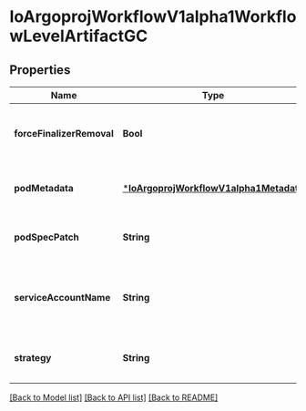 # IoArgoprojWorkflowV1alpha1WorkflowLevelArtifactGC


## Properties
Name | Type | Description | Notes
------------ | ------------- | ------------- | -------------
**forceFinalizerRemoval** | **Bool** | ForceFinalizerRemoval: if set to true, the finalizer will be removed in the case that Artifact GC fails | [optional] [default to nothing]
**podMetadata** | [***IoArgoprojWorkflowV1alpha1Metadata**](IoArgoprojWorkflowV1alpha1Metadata.md) |  | [optional] [default to nothing]
**podSpecPatch** | **String** | PodSpecPatch holds strategic merge patch to apply against the artgc pod spec. | [optional] [default to nothing]
**serviceAccountName** | **String** | ServiceAccountName is an optional field for specifying the Service Account that should be assigned to the Pod doing the deletion | [optional] [default to nothing]
**strategy** | **String** | Strategy is the strategy to use. | [optional] [default to nothing]


[[Back to Model list]](../README.md#models) [[Back to API list]](../README.md#api-endpoints) [[Back to README]](../README.md)


